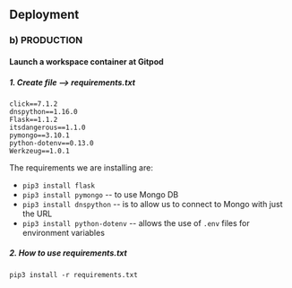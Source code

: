 ## Deployment 

### b) PRODUCTION

#### Launch a workspace container at Gitpod

##### 1. Create file --> requirements.txt  

```
click==7.1.2
dnspython==1.16.0
Flask==1.1.2
itsdangerous==1.1.0
pymongo==3.10.1
python-dotenv==0.13.0
Werkzeug==1.0.1
```

The requirements we are installing are:

* `pip3 install flask`
* `pip3 install pymongo` -- to use Mongo DB
* `pip3 install dnspython` -- is to allow us to connect to Mongo with just the URL
* `pip3 install python-dotenv` -- allows the use of `.env` files for environment variables

##### 2. How to use requirements.txt
```
pip3 install -r requirements.txt
```